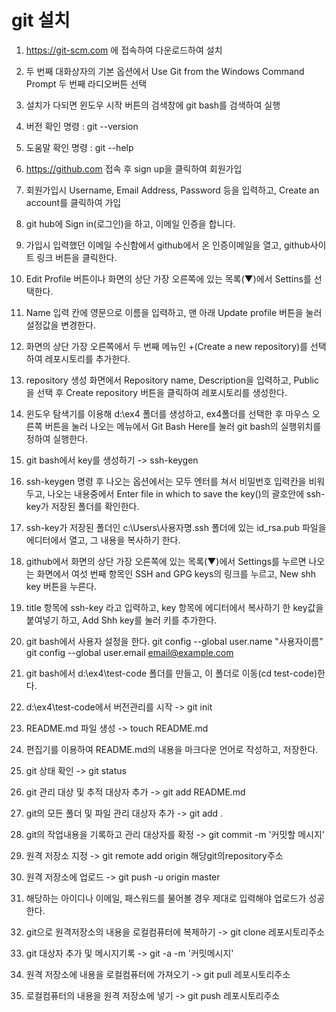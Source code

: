 # git 설치
1. https://git-scm.com 에 접속하여 다운로드하여 설치
2. 두 번째 대화상자의 기본 옵션에서 Use Git from the Windows Command Prompt 두 번째 라디오버튼 선택
3. 설치가 다되면 윈도우 시작 버튼의 검색창에 git bash를 검색하여 실행
4. 버전 확인 명령 : git --version
5. 도움말 확인 명령 : git --help 

6. https://github.com 접속 후 sign up을 클릭하여 회원가입
7. 회원가입시 Username, Email Address, Password 등을 입력하고, Create an account를 클릭하여 가입
8. git hub에 Sign in(로그인)을 하고, 이메일 인증을 합니다.
9. 가입시 입력했던 이메일 수신함에서 github에서 온 인증이메일을 열고, github사이트 링크 버튼을 클릭한다.
10. Edit Profile 버튼이나 화면의 상단 가장 오른쪽에 있는 목록(▼)에서 Settins를 선택한다.
11. Name 입력 칸에 영문으로 이름을 입력하고, 맨 아래 Update profile 버튼을 눌러 설정값을 변경한다.
12. 화면의 상단 가장 오른쪽에서 두 번째 메뉴인 +(Create a new repository)를 선택하여 레포시토리를 추가한다.
13. repository 생성 화면에서 Repository name, Description을 입력하고, Public을 선택 후 Create repository 버튼을 클릭하여 레포시토리를 생성한다.
14. 윈도우 탐색기를 이용해 d:\ex4 폴더를 생성하고,  ex4폴더를 선택한 후 마우스 오른쪽 버튼을 눌러 나오는 메뉴에서 Git Bash Here를 눌러 git bash의 실행위치를 정하여 실행한다.
15. git bash에서 key를 생성하기 -> ssh-keygen
16. ssh-keygen 명령 후 나오는 옵션에서는 모두 엔터를 쳐서 비밀번호 입력칸을 비워두고, 나오는 내용중에서 Enter file in which to save the key()의 괄호안에 ssh-key가 저장된 폴더를 확인한다.
17. ssh-key가 저장된 폴더인 c:\Users\사용자명\.ssh 폴더에 있는 id_rsa.pub 파일을 에디터에서 열고, 그 내용을 복사하기 한다.
18. github에서 화면의 상단 가장 오른쪽에 있는 목록(▼)에서 Settings를 누르면 나오는 화면에서 여섯 번째 항목인 SSH and GPG keys의 링크를 누르고, New shh key 버튼을 누른다.
19. title 항목에 ssh-key 라고 입력하고, key 항목에 에디터에서 복사하기 한 key값을 붙여넣기 하고, Add Shh key를 눌러 키를 추가한다.

20. git bash에서 사용자 설정을 한다. 
git config --global user.name "사용자이름"
git config --global user.email email@example.com
21. git bash에서 d:\ex4\test-code 폴더를 만들고, 이 폴더로 이동(cd test-code)한다.
22. d:\ex4\test-code에서 버전관리를 시작 -> git init
23. README.md 파일 생성 -> touch README.md
24. 편집기를 이용하여 README.md의 내용을 마크다운 언어로 작성하고, 저장한다.
25. git 상태 확인 -> git status
26. git 관리 대상 및 추적 대상자 추가 -> git add README.md
27. git의 모든 폴더 및 파일 관리 대상자 추가 -> git add .
28. git의 작업내용을 기록하고 관리 대상자를 확정 -> git commit -m '커밋할 메시지'
29. 원격 저장소 지정 -> git remote add origin 해당git의repository주소
30. 원격 저장소에 업로드 -> git push -u origin master
31. 해당하는 아이디나 이메일, 패스워드를 물어볼 경우 제대로 입력해야 업로드가 성공한다.

32. git으로 원격저장소의 내용을 로컬컴퓨터에 복제하기 -> git clone 레포시토리주소
33. git 대상자 추가 및 메시지기록 -> git -a -m '커밋메시지'
34. 원격 저장소에 내용을 로컬컴퓨터에 가져오기 -> git pull 레포시토리주소
35. 로컬컴퓨터의 내용을 원격 저장소에 넣기 -> git push 레포시토리주소




